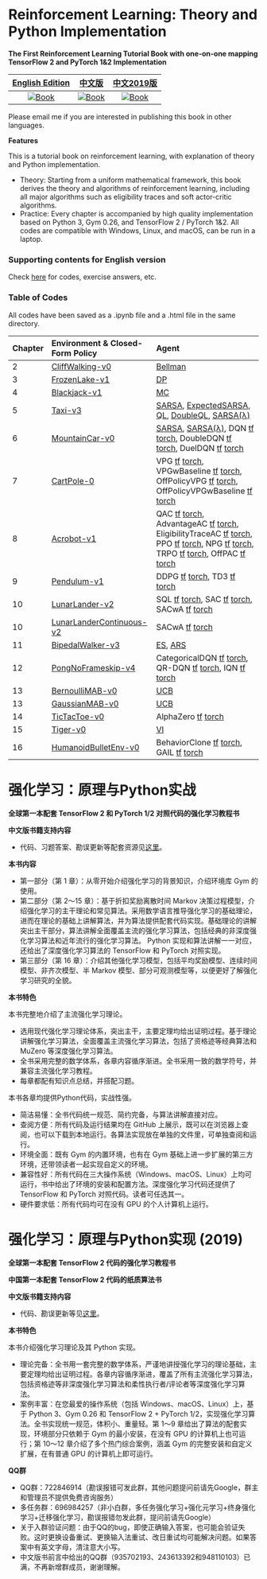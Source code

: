 
# Reinforcement Learning: Theory and Python Implementation

**The First Reinforcement Learning Tutorial Book with one-on-one mapping TensorFlow 2 and PyTorch 1&2 Implementation**

| [English Edition](https://github.com/ZhiqingXiao/rl-book/tree/master/en2024) | [中文版](https://github.com/ZhiqingXiao/rl-book/tree/master/zh2023) | [中文2019版](https://github.com/ZhiqingXiao/rl-book/tree/master/zh2019) |
| :---: | :---: | :---: |
| [![Book](https://zhiqingxiao.github.io/rl-book/en2024/cover.jpg)](https://github.com/ZhiqingXiao/rl-book/tree/master/en2024) | [![Book](https://zhiqingxiao.github.io/rl-book/zh2023/cover.jpg)](https://github.com/ZhiqingXiao/rl-book/tree/master/zh2023) | [![Book](https://zhiqingxiao.github.io/rl-book/zh2019/resource/cover.jpg)](https://github.com/ZhiqingXiao/rl-book/tree/master/zh2019) |

Please email me if you are interested in publishing this book in other languages.

**Features**

This is a tutorial book on reinforcement learning, with explanation of theory and Python implementation.

- Theory: Starting from a uniform mathematical framework, this book derives the theory and algorithms of reinforcement learning, including all major algorithms such as eligibility traces and soft actor-critic algorithms.
- Practice: Every chapter is accompanied by high quality implementation based on Python 3, Gym 0.26, and TensorFlow 2 / PyTorch 1&2. All codes are compatible with Windows, Linux, and macOS, can be run in a laptop. 


### Supporting contents for English version

Check [here](https://github.com/ZhiqingXiao/rl-book/tree/master/en2024) for codes, exercise answers, etc.

### Table of Codes

All codes have been saved as a .ipynb file and a .html file in the same directory.

| Chapter | Environment & Closed-Form Policy | Agent |
| :--- | :--- | :--- |
| 2 | [CliffWalking-v0](https://zhiqingxiao.github.io/rl-book/en2024/code/CliffWalking-v0_ClosedForm.html) | [Bellman](https://zhiqingxiao.github.io/rl-book/en2024/code/CliffWalking-v0_Bellman_demo.html) |
| 3 | [FrozenLake-v1](https://zhiqingxiao.github.io/rl-book/en2024/code/FrozenLake-v1_ClosedForm.html)| [DP](https://zhiqingxiao.github.io/rl-book/en2024/code/FrozenLake-v1_DP_demo.html) |
| 4 | [Blackjack-v1](https://zhiqingxiao.github.io/rl-book/en2024/code/Blackjack-v1_ClosedForm.html) | [MC](https://zhiqingxiao.github.io/rl-book/en2024/code/Blackjack-v1_MonteCarlo_demo.html) |
| 5 | [Taxi-v3](https://zhiqingxiao.github.io/rl-book/en2024/code/Taxi-v3_ClosedForm.html) | [SARSA](https://zhiqingxiao.github.io/rl-book/en2024/code/Taxi-v3_SARSA_demo.html), [ExpectedSARSA](https://zhiqingxiao.github.io/rl-book/en2024/code/Taxi-v3_ExpectedSARSA.html), [QL](https://zhiqingxiao.github.io/rl-book/en2024/code/Taxi-v3_QLearning.html), [DoubleQL](https://zhiqingxiao.github.io/rl-book/en2024/code/Taxi-v3_DoubleQLearning.html), [SARSA(λ)](https://zhiqingxiao.github.io/rl-book/en2024/code/Taxi-v3_SARSALambda.html) |
| 6 | [MountainCar-v0](https://zhiqingxiao.github.io/rl-book/en2024/code/MountainCar-v0_ClosedForm.html) | [SARSA](https://zhiqingxiao.github.io/rl-book/en2024/code/MountainCar-v0_SARSA.html), [SARSA(λ)](https://zhiqingxiao.github.io/rl-book/en2024/code/MountainCar-v0_SARSAlambda.html), DQN [tf](https://zhiqingxiao.github.io/rl-book/en2024/code/MountainCar-v0_DQN_tf.html) [torch](https://zhiqingxiao.github.io/rl-book/en2024/code/MountainCar-v0_DQN_torch.html), DoubleDQN [tf](https://zhiqingxiao.github.io/rl-book/en2024/code/MountainCar-v0_DoubleDQN_tf.html) [torch](https://zhiqingxiao.github.io/rl-book/en2024/code/MountainCar-v0_DoubleDQN_torch.html), DuelDQN [tf](https://zhiqingxiao.github.io/rl-book/en2024/code/MountainCar-v0_DuelDQN_tf.html) [torch](https://zhiqingxiao.github.io/rl-book/en2024/code/MountainCar-v0_DuelDQN_torch.html) |
| 7 | [CartPole-0](https://zhiqingxiao.github.io/rl-book/en2024/code/CartPole-v0_ClosedForm.html) | VPG [tf](https://zhiqingxiao.github.io/rl-book/en2024/code/CartPole-v0_VPG_tf.html) [torch](https://zhiqingxiao.github.io/rl-book/en2024/code/CartPole-v0_VPG_torch.html), VPGwBaseline [tf](https://zhiqingxiao.github.io/rl-book/en2024/code/CartPole-v0_VPGwBaseline_tf.html) [torch](https://zhiqingxiao.github.io/rl-book/en2024/code/CartPole-v0_VPGwBaseline_torch.html), OffPolicyVPG [tf](https://zhiqingxiao.github.io/rl-book/en2024/code/CartPole-v0_OffPolicyVPG_tf.html) [torch](https://zhiqingxiao.github.io/rl-book/en2024/code/CartPole-v0_OffPolicyVPG_torch.html), OffPolicyVPGwBaseline [tf](https://zhiqingxiao.github.io/rl-book/en2024/code/CartPole-v0_OffPolicyVPGwBaseline_tf.html) [torch](https://zhiqingxiao.github.io/rl-book/en2024/code/CartPole-v0_OffPolicyVPGwBaseline_torch.html) |
| 8 | [Acrobot-v1](https://zhiqingxiao.github.io/rl-book/en2024/code/Acrobot-v1_ClosedForm.html) | QAC [tf](https://zhiqingxiao.github.io/rl-book/en2024/code/Acrobot-v1_QActorCritic_tf.html) [torch](https://zhiqingxiao.github.io/rl-book/en2024/code/Acrobot-v1_QActorCritic_torch.html), AdvantageAC [tf](https://zhiqingxiao.github.io/rl-book/en2024/code/Acrobot-v1_AdvantageActorCritic_tf.html) [torch](https://zhiqingxiao.github.io/rl-book/en2024/code/Acrobot-v1_AdvantageActorCritic_torch.html), EligibilityTraceAC [tf](https://zhiqingxiao.github.io/rl-book/en2024/code/Acrobot-v1_EligibilityTraceAC_tf.html) [torch](https://zhiqingxiao.github.io/rl-book/en2024/code/Acrobot-v1_EligibilityTraceAC_torch.html), PPO [tf](https://zhiqingxiao.github.io/rl-book/en2024/code/Acrobot-v1_PPO_tf.html) [torch](https://zhiqingxiao.github.io/rl-book/en2024/code/Acrobot-v1_PPO_torch.html), NPG [tf](https://zhiqingxiao.github.io/rl-book/en2024/code/Acrobot-v1_NPG_tf.html) [torch](https://zhiqingxiao.github.io/rl-book/en2024/code/Acrobot-v1_NPG_torch.html), TRPO [tf](https://zhiqingxiao.github.io/rl-book/en2024/code/Acrobot-v1_TRPO_tf.html) [torch](https://zhiqingxiao.github.io/rl-book/en2024/code/Acrobot-v1_TRPO_torch.html), OffPAC [tf](https://zhiqingxiao.github.io/rl-book/en2024/code/Acrobot-v1_OffPAC_tf.html) [torch](https://zhiqingxiao.github.io/rl-book/en2024/code/Acrobot-v1_OffPAC_torch.html) |
| 9 | [Pendulum-v1](https://zhiqingxiao.github.io/rl-book/en2024/code/Pendulum-v1_ClosedForm.html) | DDPG [tf](https://zhiqingxiao.github.io/rl-book/en2024/code/Pendulum-v1_DDPG_tf.html) [torch](https://zhiqingxiao.github.io/rl-book/en2024/code/Pendulum-v1_DDPG_torch.html), TD3 [tf](https://zhiqingxiao.github.io/rl-book/en2024/code/Pendulum-v1_TD3_tf.html) [torch](https://zhiqingxiao.github.io/rl-book/en2024/code/Pendulum-v1_TD3_torch.html) |
| 10 | [LunarLander-v2](https://zhiqingxiao.github.io/rl-book/en2024/code/LunarLander-v2_ClosedForm.html) | SQL [tf](https://zhiqingxiao.github.io/rl-book/en2024/code/LunarLander-v2_SQL_tf.html) [torch](https://zhiqingxiao.github.io/rl-book/en2024/code/LunarLander-v2_SQL_torch.html), SAC [tf](https://zhiqingxiao.github.io/rl-book/en2024/code/LunarLander-v2_SACwoA_tf.html) [torch](https://zhiqingxiao.github.io/rl-book/en2024/code/LunarLander-v2_SACwoA_torch.html), SACwA [tf](https://zhiqingxiao.github.io/rl-book/en2024/code/LunarLander-v2_SACwA_tf.html) [torch](https://zhiqingxiao.github.io/rl-book/en2024/code/LunarLander-v2_SACwA_torch.html) |
| 10 | [LunarLanderContinuous-v2](https://zhiqingxiao.github.io/rl-book/en2024/code/LunarLanderContinuous-v2_ClosedForm.html) | SACwA [tf](https://zhiqingxiao.github.io/rl-book/en2024/code/LunarLanderContinuous-v2_SACwA_tf.html) [torch](https://zhiqingxiao.github.io/rl-book/en2024/code/LunarLanderContinuous-v2_SACwA_torch.html) |
| 11 | [BipedalWalker-v3](https://zhiqingxiao.github.io/rl-book/en2024/code/BipedalWalker-v3_ClosedForm.html) | [ES](https://zhiqingxiao.github.io/rl-book/en2024/code/BipedalWalker-v3_ES.html), [ARS](https://zhiqingxiao.github.io/rl-book/en2024/code/BipedalWalker-v3_ARS.html) |
| 12 | [PongNoFrameskip-v4](https://zhiqingxiao.github.io/rl-book/en2024/code/PongNoFrameskip-v4_ClosedForm.html) | CategoricalDQN [tf](https://zhiqingxiao.github.io/rl-book/en2024/code/PongNoFrameskip-v4_CategoricalDQN_tf.html) [torch](https://zhiqingxiao.github.io/rl-book/en2024/code/PongNoFrameskip-v4_CategoricalDQN_torch.html), QR-DQN [tf](https://zhiqingxiao.github.io/rl-book/en2024/code/PongNoFrameskip-v4_QRDQN_tf.html) [torch](https://zhiqingxiao.github.io/rl-book/en2024/code/PongNoFrameskip-v4_QRDQN_torch.html), IQN [tf](https://zhiqingxiao.github.io/rl-book/en2024/code/PongNoFrameskip-v4_IQN_tf.html) [torch](https://zhiqingxiao.github.io/rl-book/en2024/code/PongNoFrameskip-v4_IQN_torch.html) |
| 13 | [BernoulliMAB-v0](https://zhiqingxiao.github.io/rl-book/en2024/code/BernoulliMABEnv-v0_demo.html) | [UCB](https://zhiqingxiao.github.io/rl-book/en2024/code/BernoulliMABEnv-v0_demo.html) |
| 13 | [GaussianMAB-v0](https://zhiqingxiao.github.io/rl-book/en2024/code/GaussianMABEnv_demo.html) | [UCB](https://zhiqingxiao.github.io/rl-book/en2024/code/GaussianMABEnv_demo.html) |
| 14 | [TicTacToe-v0](https://zhiqingxiao.github.io/rl-book/en2024/code/TicTacToe-v0_ExhaustiveSearch.html) | AlphaZero [tf](https://zhiqingxiao.github.io/rl-book/en2024/code/TicTacToe-v0_AlphaZero_tf.html) [torch](https://zhiqingxiao.github.io/rl-book/en2024/code/TicTacToe-v0_AlphaZero_torch.html)  |
| 15 | [Tiger-v0](https://zhiqingxiao.github.io/rl-book/en2024/code/Tiger-v0_ClosedForm.html) | [VI](https://zhiqingxiao.github.io/rl-book/en2024/code/Tiger-v0_Plan_demo.html)
| 16 | [HumanoidBulletEnv-v0](https://zhiqingxiao.github.io/rl-book/en2024/code/HumanoidBulletEnv-v0_ClosedForm_demo.html) | BehaviorClone [tf](https://zhiqingxiao.github.io/rl-book/en2024/code/HumanoidBulletEnv-v0_BC_tf.html) [torch](https://zhiqingxiao.github.io/rl-book/en2024/code/HumanoidBulletEnv-v0_BC_torch.html), GAIL [tf](https://zhiqingxiao.github.io/rl-book/en2024/code/HumanoidBulletEnv-v0_GAILPPO_tf.html) [torch](https://zhiqingxiao.github.io/rl-book/en2024/code/HumanoidBulletEnv-v0_GAILPPO_torch.html) |


# 强化学习：原理与Python实战

**全球第一本配套 TensorFlow 2 和 PyTorch 1/2 对照代码的强化学习教程书**

**中文版书籍支持内容**

- 代码、习题答案、勘误更新等配套资源见[这里](https://github.com/ZhiqingXiao/rl-book/tree/master/zh2023)。

**本书内容**

- 第一部分（第 1 章）：从零开始介绍强化学习的背景知识，介绍环境库 Gym 的使用。
- 第二部分（第 2～15 章）：基于折扣奖励离散时间 Markov 决策过程模型，介绍强化学习的主干理论和常见算法。采用数学语言推导强化学习的基础理论，进而在理论的基础上讲解算法，并为算法提供配套代码实现。基础理论的讲解突出主干部分，算法讲解全面覆盖主流的强化学习算法，包括经典的非深度强化学习算法和近年流行的强化学习算法。 Python 实现和算法讲解一一对应，还给出了深度强化学习算法的 TensorFlow 和 PyTorch 对照实现。
- 第三部分（第 16 章）：介绍其他强化学习模型，包括平均奖励模型、连续时间模型、非齐次模型、半 Markov 模型、部分可观测模型等，以便更好了解强化学习研究的全貌。

**本书特色**

本书完整地介绍了主流强化学习理论。
- 选用现代强化学习理论体系，突出主干，主要定理均给出证明过程。基于理论讲解强化学习算法，全面覆盖主流强化学习算法，包括了资格迹等经典算法和 MuZero 等深度强化学习算法。
- 全书采用完整的数学体系，各章内容循序渐进。全书采用一致的数学符号，并兼容主流强化学习教程。
- 每章都配有知识点总结，并搭配习题。

本书各章均提供Python代码，实战性强。

- 简洁易懂：全书代码统一规范、简约完备，与算法讲解直接对应。
- 查阅方便：所有代码及运行结果均在 GitHub 上展示，既可以在浏览器上查阅，也可以下载到本地运行。各算法实现放在单独的文件里，可单独查阅和运行。
- 环境全面：既有 Gym 的内置环境，也有在 Gym 基础上进一步扩展的第三方环境，还带领读者一起实现自定义的环境。
- 兼容性好：所有代码在三大操作系统（Windows、macOS、Linux）上均可运行，书中给出了环境的安装和配置方法。深度强化学习代码还提供了 TensorFlow 和 PyTorch 对照代码。读者可任选其一。
- 硬件要求低：所有代码均可在没有 GPU 的个人计算机上运行。

# 强化学习：原理与Python实现 (2019)

**全球第一本配套 TensorFlow 2 代码的强化学习教程书**

**中国第一本配套 TensorFlow 2 代码的纸质算法书**

**中文版书籍支持内容**

- 代码、勘误更新等见[这里](https://github.com/ZhiqingXiao/rl-book/tree/master/zh2019)。

**本书特色**

本书介绍强化学习理论及其 Python 实现。
- 理论完备：全书用一套完整的数学体系，严谨地讲授强化学习的理论基础，主要定理均给出证明过程。各章内容循序渐进，覆盖了所有主流强化学习算法，包括资格迹等非深度强化学习算法和柔性执行者/评论者等深度强化学习算法。
- 案例丰富：在您最爱的操作系统（包括 Windows、macOS、Linux）上，基于 Python 3、Gym 0.26 和 TensorFlow 2 + PyTorch 1/2，实现强化学习算法。全书实现统一规范，体积小、重量轻。第 1～9 章给出了算法的配套实现，环境部分只依赖于 Gym 的最小安装，在没有 GPU 的计算机上也可运行；第 10～12 章介绍了多个热门综合案例，涵盖 Gym 的完整安装和自定义扩展，在有普通 GPU 的计算机上即可运行。

**QQ群**

- QQ群：722846914（勘误报错可发此群，其他问题提问前请先Google，群主和管理员不提供免费咨询服务）
- 多任务群：696984257（非小白群，多任务强化学习+强化元学习+终身强化学习+迁移强化学习，勘误报错勿发此群，提问前请先Google）
- 关于入群验证问题：由于QQ的bug，即使正确输入答案，也可能会验证失败。这时更换设备重试、更换输入法重试、改日重试均可能解决问题。如果答案中有英文字母，清注意大小写。
- 中文版书前言中给出的QQ群（935702193、243613392和948110103）已满，不再新增群成员，谢谢理解。
